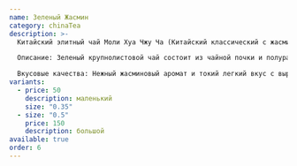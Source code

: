 ```yaml
---
name: Зеленый Жасмин
category: chinaTea
description: >-
  Китайский элитный чай Моли Хуа Чжу Ча (Китайский классический с жасмином) 

  Описание: Зеленый крупнолистовой чай состоит из чайной почки и полураспустившегося листочка и жасминовых лепестков.  

  Вкусовые качества: Нежный жасминовый аромат и токий легкий вкус с выраженным оттенком жасмина. Настой чая- светло-золотистый.
variants:
  - price: 50
    description: маленький
    size: "0.35"
  - size: "0.5"
    price: 150
    description: большой
available: true
order: 6
---
```

